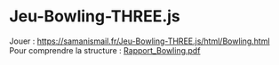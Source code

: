 # Jeu-Bowling-THREE.js
Jouer : https://samanismail.fr/Jeu-Bowling-THREE.js/html/Bowling.html  
Pour comprendre la structure : [Rapport_Bowling.pdf](https://github.com/samanismail/Jeu-Bowling-THREE.js/blob/master/Rapport_Bowling.pdf)
